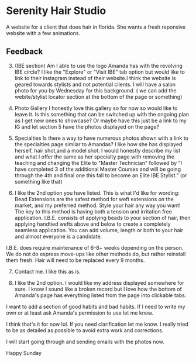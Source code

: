 # Serenity Hair Studio

A website for a client that does hair in florida. She wants a fresh reponsive website with a few animations.

## Feedback

3. (IBE section)
   Am I able to use the logo Amanda has with the revolving IBE circle? I like the "Explore" or "Visit IBE" tab option but would like to link to their instagram instead of their website.I think the website is geared towards stylists and not potential clients. I will have a salon photo for you by Wednesday for this background. ( we can add the webite/stylist locator section at the bottom of the page or something)

4. Photo Gallery
   I honestly love this gallery so for now so would like to leave it. Is this something that can be switched up with the ongoing plan as I get new ones to showcase? Or maybe have this just be a link to my IG and let section 5 have the photos displayed on the page?

5. Specialties
   Is there a way to have numerous photos shown with a link to the specialties page similar to Amandas? I like how she has displayed herself, hair shot,and a model shot. I would honestly describe my list and what I offer the same as her specialty page with removing the teaching and changing the Elite to "Master Technician" followed by "I have completed 3 of the additional Master Courses and will be going through the 4th and final one this fall to become an Elite IBE Stylist." (or something like that)

6. I like the 2nd option you have listed. This is what I'd like for wording:
   Bead Extensions are the safest method for weft extensions on the market, and my preferred method. Style your hair any way you want! The key to this method is having both a tension and irritation free application. I.B.E. consists of applying beads to your section of hair, then applying handtied wefts above and below to create a completely seamless application. You can add volume, length or both to your hair and almost everyone is a candidate.

I.B.E. does require maintenance of 6-8+ weeks depending on the person. We do not do express move-ups like other methods do, but rather reinstall them fresh. Hair will need to be replaced every 9 months.

7. Contact me. I like this as is.

8. I like the 2nd option. I would like my address displayed somewhere for sure. I know I sound like a broken record but I love how the bottom of Amanda's page has everything listed from the page into clickable tabs.

I want to add a section of good habits and bad habits. If I need to write my own or at least ask Amanda's permission to use let me know.

I think that's it for now lol. If you need clarification let me know. I really tried to be as detailed as possible to avoid extra work and corrections.

I will start going through and sending emails with the photos now.

Happy Sunday
